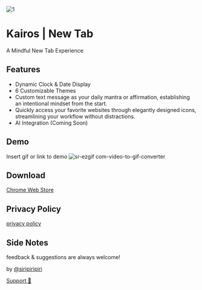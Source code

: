 
![1](https://github.com/siripiripiri/chromeExtension/assets/68395391/557c139e-5dbe-43b5-8d9b-d8202b73a5b7)

# Kairos | New Tab 

A Mindful New Tab Experience

## Features

- Dynamic Clock & Date Display
- 6 Customizable Themes
- Custom text message as your daily mantra or affirmation, establishing an intentional mindset from the start.
- Quickly access your favorite websites through elegantly designed icons, streamlining your workflow without distractions.
- AI Integration (Coming Soon)


## Demo

Insert gif or link to demo
![sr-ezgif com-video-to-gif-converter](https://github.com/siripiripiri/chromeExtension/assets/68395391/35bc70e0-6d23-475a-a80e-59558c1d637d)

## Download

[Chrome Web Store](https://chromewebstore.google.com/detail/kairós-new-tab/eeldaadaopmeccekdpdhlkadjhknaoin)

## Privacy Policy

[privacy policy](https://github.com/siripiripiri/privacy_policy.md) 

## Side Notes

feedback & suggestions are always welcome!

by [@siripiripiri](https://linktr.ee/siripiripiri)

[Support 🌊](https://buymeacoffee.com/siripiripiri)

